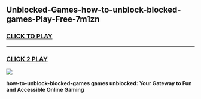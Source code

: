 
## Unblocked-Games-how-to-unblock-blocked-games-Play-Free-7m1zn
<h3>
<a href="https://premium76.site?title=how-to-unblock-blocked-games&ref=23A">CLICK TO PLAY</a></h3>
<hr>

<h3>
<a href="https://premium76.site?title=how-to-unblock-blocked-games&ref=23A">CLICK 2 PLAY</a>
  
</h3>

<a href="https://premium76.site?title=how-to-unblock-blocked-games&ref=23A"><img src="https://clearcache.store/games.png"></a>


**how-to-unblock-blocked-games games unblocked: Your Gateway to Fun and Accessible Online Gaming**
